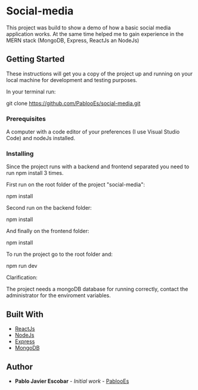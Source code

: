 # Social-media

This project was build to show a demo of how a basic social media application works. At the same time helped me to gain experience in the MERN stack (MongoDB, Express, ReactJs an NodeJs)

## Getting Started

These instructions will get you a copy of the project up and running on your local machine for development and testing purposes.

In your terminal run:

git clone https://github.com/PablooEs/social-media.git

### Prerequisites

A computer with a code editor of your preferences (I use Visual Studio Code) and nodeJs installed.

### Installing

Since the project runs with a backend and frontend separated you need to run npm install 3 times.

First run on the root folder of the project "social-media":

npm install

Second run on the backend folder:

npm install

And finally on the frontend folder:

npm install

To run the project go to the root folder and:

npm run dev

Clarification:

The project needs a mongoDB database for running correctly, contact the administrator for the enviroment variables.

## Built With

- [ReactJs](https://reactjs.org/)
- [NodeJs](https://nodejs.org/)
- [Express](https://expressjs.com/)
- [MongoDB](https://www.mongodb.com/)

## Author

- **Pablo Javier Escobar** - _Initial work_ - [PablooEs](https://github.com/PablooEs)
